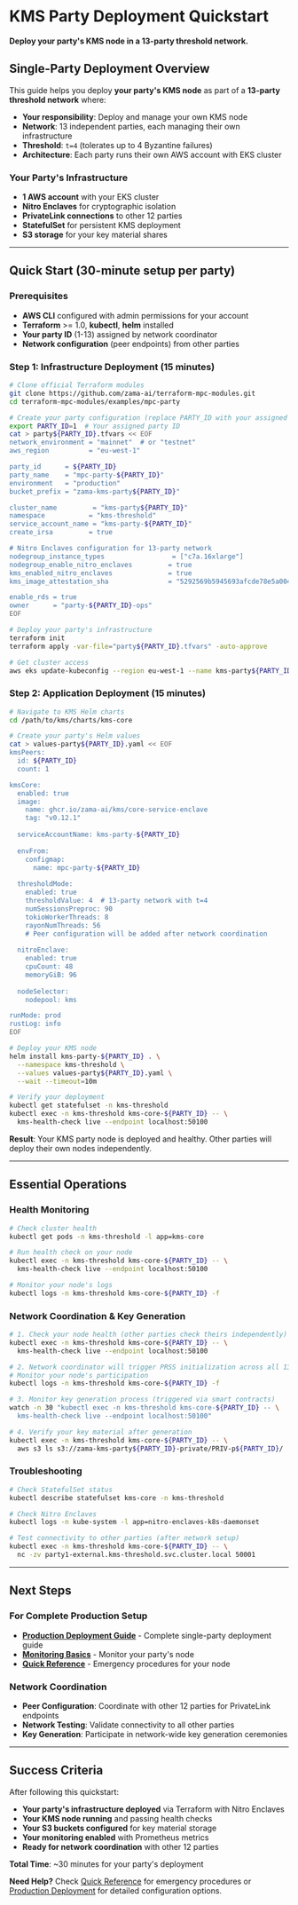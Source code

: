 # KMS Party Deployment Quickstart

**Deploy your party's KMS node in a 13-party threshold network.**

## Single-Party Deployment Overview

This guide helps you deploy **your party's KMS node** as part of a **13-party threshold network** where:

- **Your responsibility**: Deploy and manage your own KMS node
- **Network**: 13 independent parties, each managing their own infrastructure
- **Threshold**: `t=4` (tolerates up to 4 Byzantine failures)
- **Architecture**: Each party runs their own AWS account with EKS cluster

### **Your Party's Infrastructure**
- **1 AWS account** with your EKS cluster
- **Nitro Enclaves** for cryptographic isolation  
- **PrivateLink connections** to other 12 parties
- **StatefulSet** for persistent KMS deployment
- **S3 storage** for your key material shares

---

## Quick Start (30-minute setup per party)

### Prerequisites
- **AWS CLI** configured with admin permissions for your account
- **Terraform** >= 1.0, **kubectl**, **helm** installed
- **Your party ID** (1-13) assigned by network coordinator
- **Network configuration** (peer endpoints) from other parties

### Step 1: Infrastructure Deployment (15 minutes)

```bash
# Clone official Terraform modules
git clone https://github.com/zama-ai/terraform-mpc-modules.git
cd terraform-mpc-modules/examples/mpc-party

# Create your party configuration (replace PARTY_ID with your assigned ID 1-13)
export PARTY_ID=1  # Your assigned party ID
cat > party${PARTY_ID}.tfvars << EOF
network_environment = "mainnet"  # or "testnet"
aws_region          = "eu-west-1"

party_id      = ${PARTY_ID}
party_name    = "mpc-party-${PARTY_ID}"
environment   = "production"
bucket_prefix = "zama-kms-party${PARTY_ID}"

cluster_name         = "kms-party${PARTY_ID}"
namespace           = "kms-threshold"
service_account_name = "kms-party-${PARTY_ID}"
create_irsa         = true

# Nitro Enclaves configuration for 13-party network
nodegroup_instance_types                 = ["c7a.16xlarge"]
nodegroup_enable_nitro_enclaves         = true
kms_enabled_nitro_enclaves              = true
kms_image_attestation_sha               = "5292569b5945693afcde78e5a0045f4bf8c0a594d174baf1e6bccdf0e6338ebe46e89207054e0c48d0ec6deef80284ac"

enable_rds = true
owner      = "party-${PARTY_ID}-ops"
EOF

# Deploy your party's infrastructure
terraform init
terraform apply -var-file="party${PARTY_ID}.tfvars" -auto-approve

# Get cluster access
aws eks update-kubeconfig --region eu-west-1 --name kms-party${PARTY_ID}
```

### Step 2: Application Deployment (15 minutes)

```bash
# Navigate to KMS Helm charts
cd /path/to/kms/charts/kms-core

# Create your party's Helm values
cat > values-party${PARTY_ID}.yaml << EOF
kmsPeers:
  id: ${PARTY_ID}
  count: 1

kmsCore:
  enabled: true
  image:
    name: ghcr.io/zama-ai/kms/core-service-enclave
    tag: "v0.12.1"
  
  serviceAccountName: kms-party-${PARTY_ID}
  
  envFrom:
    configmap:
      name: mpc-party-${PARTY_ID}
  
  thresholdMode:
    enabled: true
    thresholdValue: 4  # 13-party network with t=4
    numSessionsPreproc: 90
    tokioWorkerThreads: 8
    rayonNumThreads: 56
    # Peer configuration will be added after network coordination
  
  nitroEnclave:
    enabled: true
    cpuCount: 48
    memoryGiB: 96
  
  nodeSelector:
    nodepool: kms

runMode: prod
rustLog: info
EOF

# Deploy your KMS node
helm install kms-party-${PARTY_ID} . \
  --namespace kms-threshold \
  --values values-party${PARTY_ID}.yaml \
  --wait --timeout=10m

# Verify your deployment
kubectl get statefulset -n kms-threshold
kubectl exec -n kms-threshold kms-core-${PARTY_ID} -- \
  kms-health-check live --endpoint localhost:50100
```

**Result**: Your KMS party node is deployed and healthy. Other parties will deploy their own nodes independently.

---

## Essential Operations

### Health Monitoring
```bash
# Check cluster health
kubectl get pods -n kms-threshold -l app=kms-core

# Run health check on your node
kubectl exec -n kms-threshold kms-core-${PARTY_ID} -- \
  kms-health-check live --endpoint localhost:50100

# Monitor your node's logs
kubectl logs -n kms-threshold kms-core-${PARTY_ID} -f
```

### Network Coordination & Key Generation
```bash
# 1. Check your node health (other parties check theirs independently)
kubectl exec -n kms-threshold kms-core-${PARTY_ID} -- \
  kms-health-check live --endpoint localhost:50100

# 2. Network coordinator will trigger PRSS initialization across all 13 parties
# Monitor your node's participation
kubectl logs -n kms-threshold kms-core-${PARTY_ID} -f

# 3. Monitor key generation process (triggered via smart contracts)
watch -n 30 "kubectl exec -n kms-threshold kms-core-${PARTY_ID} -- \
  kms-health-check live --endpoint localhost:50100"

# 4. Verify your key material after generation
kubectl exec -n kms-threshold kms-core-${PARTY_ID} -- \
  aws s3 ls s3://zama-kms-party${PARTY_ID}-private/PRIV-p${PARTY_ID}/
```

### Troubleshooting
```bash
# Check StatefulSet status
kubectl describe statefulset kms-core -n kms-threshold

# Check Nitro Enclaves
kubectl logs -n kube-system -l app=nitro-enclaves-k8s-daemonset

# Test connectivity to other parties (after network setup)
kubectl exec -n kms-threshold kms-core-${PARTY_ID} -- \
  nc -zv party1-external.kms-threshold.svc.cluster.local 50001
```

---

## Next Steps

### For Complete Production Setup
- **[Production Deployment Guide](production-deployment.md)** - Complete single-party deployment guide
- **[Monitoring Basics](monitoring-basics.md)** - Monitor your party's node
- **[Quick Reference](quick-reference.md)** - Emergency procedures for your node

### Network Coordination
- **Peer Configuration**: Coordinate with other 12 parties for PrivateLink endpoints
- **Network Testing**: Validate connectivity to all other parties
- **Key Generation**: Participate in network-wide key generation ceremonies

---

## Success Criteria

After following this quickstart:
- **Your party's infrastructure deployed** via Terraform with Nitro Enclaves
- **Your KMS node running** and passing health checks
- **Your S3 buckets configured** for key material storage
- **Your monitoring enabled** with Prometheus metrics
- **Ready for network coordination** with other 12 parties

**Total Time**: ~30 minutes for your party's deployment

**Need Help?** Check [Quick Reference](quick-reference.md) for emergency procedures or [Production Deployment](production-deployment.md) for detailed configuration options.
